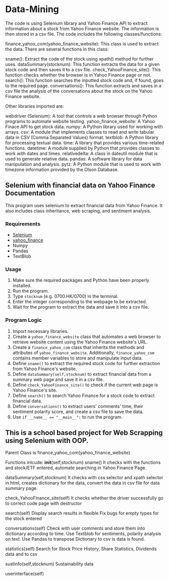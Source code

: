 # Data-Mining
The code is using Selenium library and Yahoo Finance API to extract information about a stock from Yahoo Finance website. The information is then stored in a csv file. The code includes the following classes/functions:

finance_yahoo_com(yahoo_finance_website): This class is used to extract the data. There are several functions in this class:

sname(): Extract the code of the stock using xpath() method for further uses.
dataSummary(stocknum): This function extracts the data for a given stock code and then saves it to a csv file.
check_YahooFinance_site(): This function checks whether the browser is in Yahoo Finance page or not.
search(): This function searches the inputted stock code and, if found, goes to the required page.
conversations(): This function extracts and saves in a csv file the analysis of the conversations about the stock on the Yahoo Finance website.


Other libraries imported are:

webdriver (Selenium): A tool that controls a web browser through Python programs to automate website testing.
yahoo_finance_website: A Yahoo Finace API to get stock data.
numpy: A Python library used for working with arrays.
csv: A module that implements classes to read and write tabular data in CSV (Comma Separated Values) format.
textblob: A Python library for processing textual data.
time: A library that provides various time-related functions.
datetime: A module supplied by Python that provides classes to work with dates and times.
relativedelta: A class in dateutil module that is used to generate relative data.
pandas: A software library for data manipulation and analysis.
pytz: A Python module that is used to work with timezone information provided by the Olson Database.


## Selenium with financial data on Yahoo Finance Documentation

This program uses selenium to extract financial data from Yahoo Finance. It also includes class inheritance, web scraping, and sentiment analysis.

### Requirements
* [Selenium](https://selenium-python.readthedocs.io/)
* [yahoo_finance](https://pypi.org/project/yahoo-finance/)
* Numpy
* Pandas
* TextBlob

### Usage
1. Make sure the required packages and Python have been properly installed.
2. Run the program.
3. Type `stocknum` (e.g. 0700.HK/0700) in the terminal.
4. Enter the integer corresponding to the webpage to be extracted.
5. Wait for the program to extract the data and save it into a csv file.

### Program Logic
1. Import necessary libraries.
2. Create a `yahoo_finance_website` class that automates a web browser to retrieve website content using the Yahoo Finance website's URL.
3. Create a `finance_yahoo_com` class that inherits the methods and attributes of `yahoo_finance_website`. Additionally, `finance_yahoo_com` contains member variables to store and manipulate input data.
4. Define `sname()` to extract the required stock code for further extraction from Yahoo Finance's website.
5. Define `dataSummary(self,stocknum)` to extract financial data from a summary web page and save it in a csv file.
6. Define `check_YahooFinance_site()` to check if the current web page is Yahoo Finance's site.
7. Define `search()` to search Yahoo Finance for a stock code to extract financial data.
8. Define `conversations()` to extract users' comments' time, their sentiment polarity score, and create a csv file to save the data.
9. Use `if __name__ == "__main__":` to run the program.




## This is a school based project for Web Scrapping using Selenium with OOP.



Parent Class is finance_yahoo_com(yahoo_finance_website)

Functions inlcude:
__init__(self,stocknum) 
sname()
It checks with the functions and stock/ETF entered, automate searching in Yahoo Finance Page.

dataSummary(self,stocknum)
It checks with css selector and xpath selector in html, creates dictionary for the data, convert the data in csv file for data summary page.

check_YahooFinance_site(self)
It checks whether the driver successfully go to correct code page with destructor


search(self)
Display search results in flexible 
Fix bugs for empty types for the stock entered

conversations(self)
Check with user comments and store them into dictionary according to time.
Use Textblob for sentiments, polarity analysis on text.
Use Pandas to transpose Dictionary to csv is data is found.


statistics(self)
Search for Stock Price History, Share Statistics, Dividends data and to csv

sustinfo(self,stocknum)
Sustainability data

userinterface(self)


